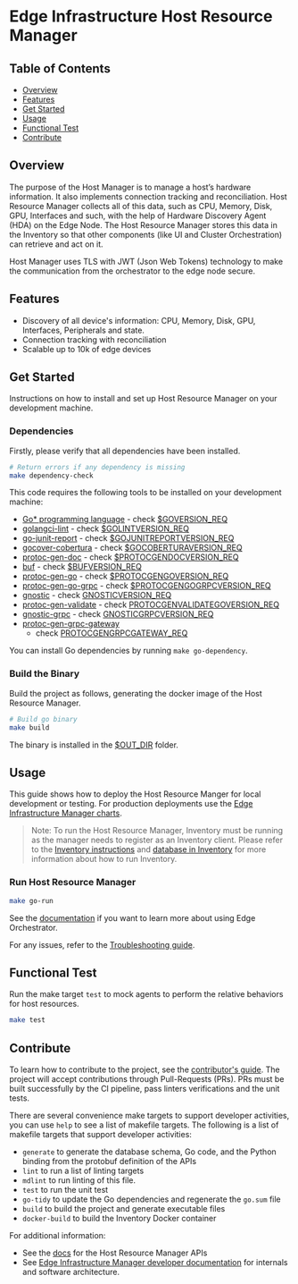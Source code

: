 # Edge Infrastructure Host Resource Manager

## Table of Contents

- [Overview](#overview)
- [Features](#features)
- [Get Started](#get-started)
- [Usage](#usage)
- [Functional Test](#functional-test)
- [Contribute](#contribute)

## Overview

The purpose of the Host Manager is to manage a host’s hardware information. It also implements connection tracking
and reconciliation.
Host Resource Manager collects all of this data, such as CPU, Memory, Disk, GPU, Interfaces and such, with the help
of Hardware Discovery Agent (HDA) on the Edge Node.
The Host Resource Manager stores this data in the Inventory so that other components (like UI and Cluster Orchestration)
can retrieve and act on it.

Host Manager uses TLS with JWT (Json Web Tokens) technology to make the communication from the orchestrator to the edge
node secure.

## Features

- Discovery of all device's information: CPU, Memory, Disk, GPU, Interfaces, Peripherals and state.
- Connection tracking with reconciliation
- Scalable up to 10k of edge devices

## Get Started

Instructions on how to install and set up Host Resource Manager on your development machine.

### Dependencies

Firstly, please verify that all dependencies have been installed.

```bash
# Return errors if any dependency is missing
make dependency-check
```

This code requires the following tools to be installed on your development machine:

- [Go\* programming language](https://go.dev) - check [$GOVERSION_REQ](../version.mk)
- [golangci-lint](https://github.com/golangci/golangci-lint) - check [$GOLINTVERSION_REQ](../version.mk)
- [go-junit-report](https://github.com/jstemmer/go-junit-report) - check [$GOJUNITREPORTVERSION_REQ](../version.mk)
- [gocover-cobertura](https://github.com/boumenot/gocover-cobertura) - check [$GOCOBERTURAVERSION_REQ](../version.mk)
- [protoc-gen-doc](https://github.com/pseudomuto/protoc-gen-doc) - check [$PROTOCGENDOCVERSION_REQ](../version.mk)
- [buf](https://github.com/bufbuild/buf) - check [$BUFVERSION_REQ](../version.mk)
- [protoc-gen-go](https://pkg.go.dev/google.golang.org/protobuf) - check [$PROTOCGENGOVERSION_REQ](../version.mk)
- [protoc-gen-go-grpc](https://pkg.go.dev/google.golang.org/grpc) - check [$PROTOCGENGOGRPCVERSION_REQ](../version.mk)
- [gnostic](https://pkg.go.dev/github.com/google/gnostic) - check [GNOSTICVERSION_REQ](../version.mk)
- [protoc-gen-validate](https://pkg.go.dev/github.com/envoyproxy/protoc-gen-validate) - check [PROTOCGENVALIDATEGOVERSION_REQ](../version.mk)
- [gnostic-grpc](https://pkg.go.dev/github.com/googleapis/gnostic-grpc) - check [GNOSTICGRPCVERSION_REQ](../version.mk)
- [protoc-gen-grpc-gateway](https://pkg.go.dev/github.com/grpc-ecosystem/grpc-gateway/v2@v2.26.0/protoc-gen-grpc-gateway)
  - check [PROTOCGENGRPCGATEWAY_REQ](../version.mk)

You can install Go dependencies by running `make go-dependency`.

### Build the Binary

Build the project as follows, generating the docker image of the Host Resource Manager.

```bash
# Build go binary
make build
```

The binary is installed in the [$OUT_DIR](../common.mk) folder.

## Usage

This guide shows how to deploy the Host Resource Manger for local development or testing.
For production deployments use the [Edge Infrastructure Manager charts][inframanager-charts].

> Note: To run the Host Resource Manager, Inventory must be running as the manager needs to register as an Inventory client.
> Please refer to the [Inventory instructions](https://github.com/open-edge-platform/infra-core/tree/main/inventory#usage)
> and [database in Inventory](https://github.com/open-edge-platform/infra-core/blob/main/inventory/docs/database.md)
> for more information about how to run Inventory.

### Run Host Resource Manager

```bash
make go-run
```

See the [documentation][user-guide-url] if you want to learn more about using Edge Orchestrator.

For any issues, refer to the  [Troubleshooting guide][troubleshooting-url].

## Functional Test

Run the make target `test` to mock agents to perform the relative behaviors for host resources.

```bash
make test
```

## Contribute

To learn how to contribute to the project, see the [contributor's guide][contributors-guide-url]. The project will
accept contributions through Pull-Requests (PRs). PRs must be built successfully by the CI pipeline, pass linters
verifications and the unit tests.

There are several convenience make targets to support developer activities, you can use `help` to see a list of makefile
targets. The following is a list of makefile targets that support developer activities:

- `generate` to generate the database schema, Go code, and the Python binding from the protobuf definition of the APIs
- `lint` to run a list of linting targets
- `mdlint` to run linting of this file.
- `test` to run the unit test
- `go-tidy` to update the Go dependencies and regenerate the `go.sum` file
- `build` to build the project and generate executable files
- `docker-build` to build the Inventory Docker container

For additional information:

- See the [docs](docs/api/hostmgr.md) for the Host Resource Manager APIs
- See [Edge Infrastructure Manager developer documentation][inframanager-dev-guide-url] for internals and
  software architecture.

[user-guide-url]: https://docs.openedgeplatform.intel.com/edge-manage-docs/main/user_guide/get_started_guide/index.html
[inframanager-dev-guide-url]: https://docs.openedgeplatform.intel.com/edge-manage-docs/main/developer_guide/infra_manager/index.html
[contributors-guide-url]: https://docs.openedgeplatform.intel.com/edge-manage-docs/main/developer_guide/contributor_guide/index.html
[troubleshooting-url]: https://docs.openedgeplatform.intel.com/edge-manage-docs/main/user_guide/troubleshooting/index.html
[inframanager-charts]: https://github.com/open-edge-platform/infra-charts
